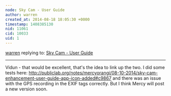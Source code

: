 ```yaml
---
node: Sky Cam - User Guide
author: warren
created_at: 2014-08-18 18:05:30 +0000
timestamp: 1408385130
nid: 11061
cid: 10033
uid: 1
---
```




[warren](../profile/warren) replying to: [Sky Cam - User Guide](../notes/mercyorangi/08-16-2014/sky-cam-user-guide)

----
Vidun - that would be excellent, that's the idea to link up the two. I did some tests here: http://publiclab.org/notes/mercyorangi/08-10-2014/sky-cam-enhancement-user-guide-app-icon-added#c9867 and there was an issue with the GPS recording in the EXIF tags correctly. But I think Mercy will post a new version soon. 